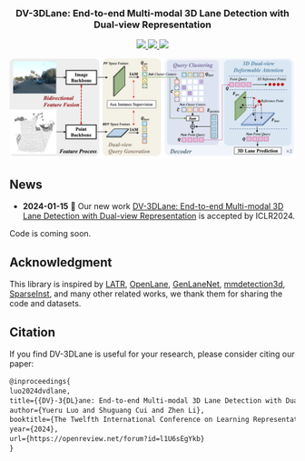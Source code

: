 <br />
<p align="center">
  
  <h3 align="center"><strong>DV-3DLane: End-to-end Multi-modal 3D Lane Detection with Dual-view Representation</strong></h3>

<p align="center">
  <a href="https://openreview.net/forum?id=l1U6sEgYkb" target='_blank'>
    <img src="https://img.shields.io/badge/ICLR2024-lightblue.svg">
  </a>
  <a href="" target='_blank'>
    <img src="https://visitor-badge.laobi.icu/badge?page_id=JMoonr.dv-3dlane&left_color=gray&right_color=lightpink">
  </a>
    <a href="https://github.com/JMoonr/dv-3dlane" target='_blank'>
     <img src="https://img.shields.io/github/stars/JMoonr/dv-3dlane?style=social">
  </a>
  
</p>


![fig2](/assets/main.png)  

## News

  - **2024-01-15** :confetti_ball: Our new work [DV-3DLane: End-to-end Multi-modal 3D Lane Detection with Dual-view Representation](https://openreview.net/pdf?id=l1U6sEgYkb) is accepted by ICLR2024.


Code is coming soon.


## Acknowledgment

This library is inspired by [LATR](https://github.com/JMoonr/LATR), [OpenLane](https://github.com/OpenDriveLab/PersFormer_3DLane), [GenLaneNet](https://github.com/yuliangguo/Pytorch_Generalized_3D_Lane_Detection), [mmdetection3d](https://github.com/open-mmlab/mmdetection3d), [SparseInst](https://github.com/hustvl/SparseInst), and many other related works, we thank them for sharing the code and datasets.


## Citation
If you find DV-3DLane is useful for your research, please consider citing our paper:

```tex
@inproceedings{
luo2024dvdlane,
title={{DV}-3{DL}ane: End-to-end Multi-modal 3D Lane Detection with Dual-view Representation},
author={Yueru Luo and Shuguang Cui and Zhen Li},
booktitle={The Twelfth International Conference on Learning Representations},
year={2024},
url={https://openreview.net/forum?id=l1U6sEgYkb}
}
```